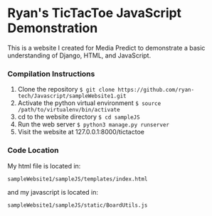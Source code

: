 # Ryan's TicTacToe JavaScript Demonstration
This is a website I created for Media Predict to demonstrate a basic understanding of Django, HTML, and JavaScript.

### Compilation Instructions
1. Clone the repository `$ git clone https://github.com/ryan-tech/Javascript/sampleWebsite1.git`
2. Activate the python virtual environment `$ source /path/to/virtualenv/bin/activate`
3. cd to the website directory `$ cd sampleJS`
4. Run the web server `$ python3 manage.py runserver`
5. Visit the website at 127.0.0.1:8000/tictactoe

### Code Location
My html file is located in:

`sampleWebsite1/sampleJS/templates/index.html` 

and my javascript is located in:

`sampleWebsite1/sampleJS/static/BoardUtils.js`